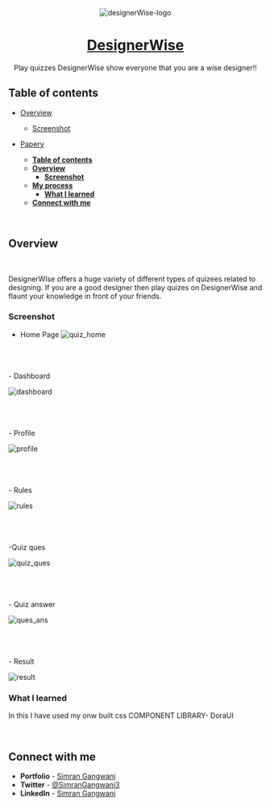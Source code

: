 <div align="center">
  <img src="../assests/logofinal.png" alt="designerWise-logo">
  
# [DesignerWise](https://designerwise-quiz.netlify.app/)
 
 Play quizzes DesignerWise show everyone that you are a wise designer!!

</div>


## **Table of contents**

- [Overview](#overview)

  - [Screenshot](#screenshot)

- [Papery](#papery)
  - [**Table of contents**](#table-of-contents)
  - [**Overview**](#overview)
    - [**Screenshot**](#screenshot)
  - [**My process**](#my-process)
    - [**What I learned**](#what-i-learned)
  - [**Connect with me**](#Connect-with-me)

<br />

## **Overview**

<br />

DesignerWIse offers a huge variety of different types of quizees related to designing. If you are a good designer then play quizes on DesignerWise and flaunt your knowledge in front of your friends.

### **Screenshot**

- Home Page
![quiz_home](https://user-images.githubusercontent.com/82234663/155061506-0834e7c2-34e2-41d9-8e92-a29d74d02369.png)
<br/>
<br/>
<br/>
- Dashboard


![dashboard](https://user-images.githubusercontent.com/82234663/155061934-55d51722-ca43-41ce-b8a9-00dbd9d0a104.png)

<br/>
<br/>
<br/>
- Profile

![profile](https://user-images.githubusercontent.com/82234663/155062209-6985ca6f-5dac-4598-9b53-cb38f0ba0c05.png)



<br/>
<br/>
<br/>
- Rules

![rules](https://user-images.githubusercontent.com/82234663/155062321-662ec912-87e4-4991-a78f-57f1c8c0fc59.png)


<br/>
<br/>
<br/>
-Quiz ques

![quiz_ques](https://user-images.githubusercontent.com/82234663/155062432-7e20c3c9-8023-4a39-957e-f5c6c39211f0.png)




<br/>
<br/>
<br/>
- Quiz answer

![ques_ans](https://user-images.githubusercontent.com/82234663/155062507-17f7da2b-1107-4030-bf61-7b2eae5d5b36.png)



<br/>
<br/>
<br/>
- Result


![result](https://user-images.githubusercontent.com/82234663/155062566-74786912-aaa1-47b5-976b-574882550c5e.png)




### **What I learned**

In this I have used my onw built css COMPONENT LIBRARY- DoraUI

<br />

## **Connect with me**

- **Portfolio** - [Simran Gangwani](https://simran-gangwani.netlify.app/)
- **Twitter** - [@SimranGangwani3](https://twitter.com/SimranGangwani3)
- **LinkedIn** - [Simran Gangwani](https://www.linkedin.com/in/simran-gangwani-b93a441b2/)
